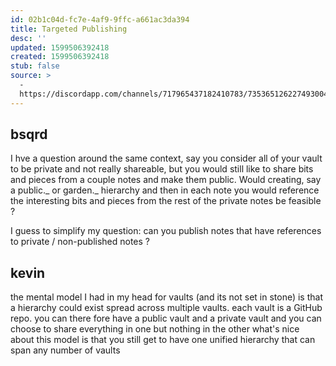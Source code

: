 ```yaml
---
id: 02b1c04d-fc7e-4af9-9ffc-a661ac3da394
title: Targeted Publishing
desc: ''
updated: 1599506392418
created: 1599506392418
stub: false
source: >
  -
  https://discordapp.com/channels/717965437182410783/735365126227493004/752607009068810340
---
```

## bsqrd

I hve a question around the same context, say you consider all of your vault to be private and not really shareable, but you would still like to share bits and pieces from a couple notes and make them public. Would creating, say a public._ or garden._ hierarchy and then in each note you would reference the interesting bits and pieces from the rest of the private notes be feasible ?

I guess to simplify my question: can you publish notes that have references to private / non-published notes ?

## kevin

the mental model I had in my head for vaults (and its not set in stone) is that a hierarchy could exist spread across multiple vaults. each vault is a GitHub repo. you can there fore have a public vault and a private vault and you can choose to share everything in one but nothing in the other
what's nice about this model is that you still get to have one unified hierarchy that can span any number of vaults


